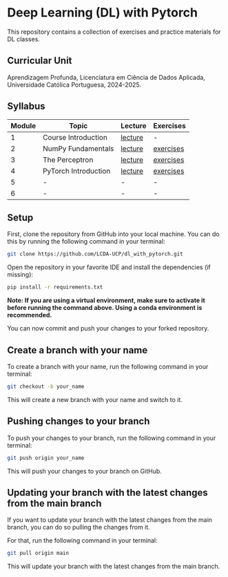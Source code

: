# Deep Learning (DL) with Pytorch


This repository contains a collection of exercises and practice materials for DL classes.

## Curricular Unit
Aprendizagem Profunda, Licenciatura em Ciência de Dados Aplicada, Universidade Católica Portuguesa, 2024-2025.

## Syllabus

| **Module** | **Topic**            | **Lecture**                          | **Exercises**                    |
|------------|----------------------|--------------------------------------|----------------------------------|
| 1          | Course Introduction  | [lecture](lectures/DL-Session01.pdf) | -                                |
| 2          | NumPy Fundamentals   | [lecture](lectures/DL-Session02.pdf) | [exercises](exercises/session02) |
| 3          | The Perceptron       | [lecture](lectures/DL-Session03.pdf) | [exercises](exercises/session03) |
| 4          | PyTorch Introduction | [lecture](lectures/DL-Session04.pdf) | [exercises](exercises/session04) |
| 5          | -                    | -                                    | -                                |
| 6          | -                    | -                                    | -                                |

## Setup

First, clone the repository from GitHub into your local machine. You can do this by running the following command in your terminal:

```bash
git clone https://github.com/LCDA-UCP/dl_with_pytorch.git
```

Open the repository in your favorite IDE and install the dependencies (if missing):
```bash
pip install -r requirements.txt
```

**Note: If you are using a virtual environment, make sure to activate it before running the command above. Using a conda environment is recommended.**

You can now commit and push your changes to your forked repository.

## Create a branch with your name

To create a branch with your name, run the following command in your terminal:

```bash
git checkout -b your_name
```

This will create a new branch with your name and switch to it.

## Pushing changes to your branch

To push your changes to your branch, run the following command in your terminal:

```bash
git push origin your_name
```

This will push your changes to your branch on GitHub.

## Updating your branch with the latest changes from the main branch

If you want to update your branch with the latest changes from the main branch, you can do so pulling the changes from it.

For that, run the following command in your terminal:

```bash
git pull origin main
```

This will update your branch with the latest changes from the main branch.
